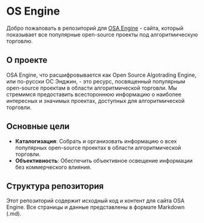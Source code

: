 # OS Engine

Добро пожаловать в репозиторий для [OSA Engine](https://osaengine.ru) - сайта, который показывает все популярные open-source проекты под алгоритмическую торговлю.

## О проекте

OSA Engine, что расшифровывается как Open Source Algotrading Engine, или по-русски ОС Энджин, - это ресурс, посвященный популярным open-source проектам в области алгоритмической торговли. Мы стремимся предоставить всестороннюю информацию о наиболее интересных и значимых проектах, доступных для алгоритмической торговли.

## Основные цели

- **Каталогизация**: Собрать и организовать информацию о всех популярных open-source проектах в области алгоритмической торговли.
- **Объективность**: Обеспечить объективное освещение информации без коммерческого влияния.

## Структура репозитория

Этот репозиторий содержит исходный код и контент для сайта OSA Engine. Все страницы и данные представлены в формате Markdown (.md).
